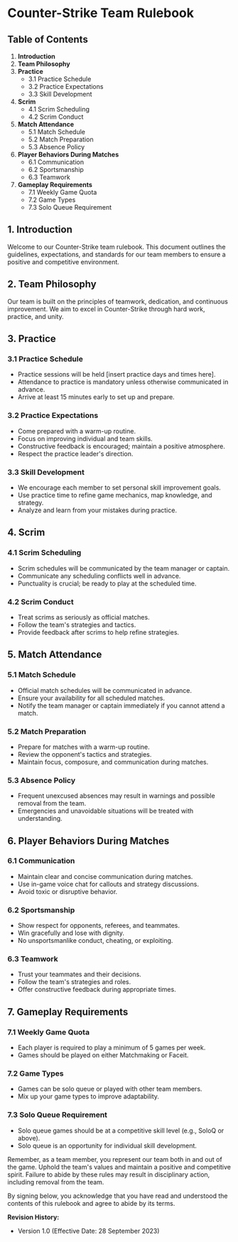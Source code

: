 # Counter-Strike Team Rulebook

## Table of Contents
1. **Introduction**
2. **Team Philosophy**
3. **Practice**
   - 3.1 Practice Schedule
   - 3.2 Practice Expectations
   - 3.3 Skill Development
4. **Scrim**
   - 4.1 Scrim Scheduling
   - 4.2 Scrim Conduct
5. **Match Attendance**
   - 5.1 Match Schedule
   - 5.2 Match Preparation
   - 5.3 Absence Policy
6. **Player Behaviors During Matches**
   - 6.1 Communication
   - 6.2 Sportsmanship
   - 6.3 Teamwork
7. **Gameplay Requirements**
   - 7.1 Weekly Game Quota
   - 7.2 Game Types
   - 7.3 Solo Queue Requirement

## 1. Introduction
Welcome to our Counter-Strike team rulebook. This document outlines the guidelines, expectations, and standards for our team members to ensure a positive and competitive environment.

## 2. Team Philosophy
Our team is built on the principles of teamwork, dedication, and continuous improvement. We aim to excel in Counter-Strike through hard work, practice, and unity.

## 3. Practice
### 3.1 Practice Schedule
- Practice sessions will be held [insert practice days and times here].
- Attendance to practice is mandatory unless otherwise communicated in advance.
- Arrive at least 15 minutes early to set up and prepare.

### 3.2 Practice Expectations
- Come prepared with a warm-up routine.
- Focus on improving individual and team skills.
- Constructive feedback is encouraged; maintain a positive atmosphere.
- Respect the practice leader's direction.

### 3.3 Skill Development
- We encourage each member to set personal skill improvement goals.
- Use practice time to refine game mechanics, map knowledge, and strategy.
- Analyze and learn from your mistakes during practice.

## 4. Scrim
### 4.1 Scrim Scheduling
- Scrim schedules will be communicated by the team manager or captain.
- Communicate any scheduling conflicts well in advance.
- Punctuality is crucial; be ready to play at the scheduled time.

### 4.2 Scrim Conduct
- Treat scrims as seriously as official matches.
- Follow the team's strategies and tactics.
- Provide feedback after scrims to help refine strategies.

## 5. Match Attendance
### 5.1 Match Schedule
- Official match schedules will be communicated in advance.
- Ensure your availability for all scheduled matches.
- Notify the team manager or captain immediately if you cannot attend a match.

### 5.2 Match Preparation
- Prepare for matches with a warm-up routine.
- Review the opponent's tactics and strategies.
- Maintain focus, composure, and communication during matches.

### 5.3 Absence Policy
- Frequent unexcused absences may result in warnings and possible removal from the team.
- Emergencies and unavoidable situations will be treated with understanding.

## 6. Player Behaviors During Matches
### 6.1 Communication
- Maintain clear and concise communication during matches.
- Use in-game voice chat for callouts and strategy discussions.
- Avoid toxic or disruptive behavior.

### 6.2 Sportsmanship
- Show respect for opponents, referees, and teammates.
- Win gracefully and lose with dignity.
- No unsportsmanlike conduct, cheating, or exploiting.

### 6.3 Teamwork
- Trust your teammates and their decisions.
- Follow the team's strategies and roles.
- Offer constructive feedback during appropriate times.

## 7. Gameplay Requirements
### 7.1 Weekly Game Quota
- Each player is required to play a minimum of 5 games per week.
- Games should be played on either Matchmaking or Faceit.

### 7.2 Game Types
- Games can be solo queue or played with other team members.
- Mix up your game types to improve adaptability.

### 7.3 Solo Queue Requirement
- Solo queue games should be at a competitive skill level (e.g., SoloQ or above).
- Solo queue is an opportunity for individual skill development.

Remember, as a team member, you represent our team both in and out of the game. Uphold the team's values and maintain a positive and competitive spirit. Failure to abide by these rules may result in disciplinary action, including removal from the team.

By signing below, you acknowledge that you have read and understood the contents of this rulebook and agree to abide by its terms.


**Revision History:**
- Version 1.0 (Effective Date: 28 September 2023)

